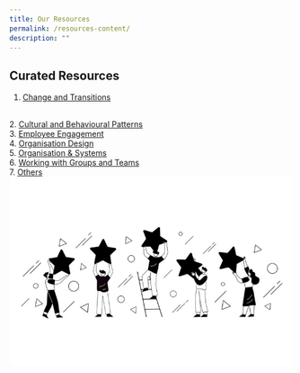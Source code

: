 ```yaml
---
title: Our Resources
permalink: /resources-content/
description: ""
---
```

<!-- Google tag (gtag.js) -->
<script async src="https://www.googletagmanager.com/gtag/js?id=G-HS950GH8S6"></script>
<script>
  window.dataLayer = window.dataLayer || [];
  function gtag(){dataLayer.push(arguments);}
  gtag('js', new Date());

  gtag('config', 'G-HS950GH8S6');
</script>

<h2>Curated Resources</h2>

1.  <a href="/resources/change-and-transitions">Change and Transitions</a>
<br>
2. <a href="/resources/cultural">Cultural and Behavioural Patterns</a>
<br>
3. <a href="/resources/employee-engagement">Employee Engagement</a>
<br>
4. <a href= "/resources/organisation-design">Organisation Design</a>
<br>
5. <a href="/resources/organisation-and-systems">Organisation & Systems</a>
<br>
6. <a href="/resources/working-with-groups-and-teams"> Working with Groups and Teams</a>
<br>
7. <a href="/resources/others">Others</a>

<img src="/images/employee.jpg">